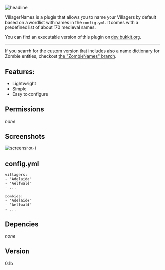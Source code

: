 ![headline](http://static.yeahwh.at/plugins/VillagerNames/zombienames-typo.png)

VillagerNames is a plugin that allows you to name your Villagers by default based on a wordlist with names in the `config.yml`. It comes with a predefined list of about 170 medieval names.

You can find an executable version of this plugin on [dev.bukkit.org](http://dev.bukkit.org/server-mods/villagernames/).

---

If you search for the custom version that includes also a name dictionary for Zombie entities, checkout [the "ZombieNames" branch](https://github.com/frdmn/VillagerNames/tree/ZombieNames).

## Features:

* Lightweight
* Simple
* Easy to configure

## Permissions

_none_

## Screenshots

![screenshot-1](http://static.yeahwh.at/plugins/VillagerNames/zombienames-screen.png)

## config.yml

    villagers:
    - 'Adelaide'
    - 'Aelfwald'
    - ...

    zombies:
    - 'Adelaide'
    - 'Aelfwald'
    - ...

## Depencies

_none_

## Version

0.1b